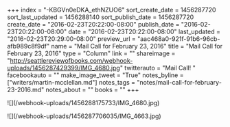 +++
index = "-KBGVn0eDKA_ethNZUO6"
sort_create_date = 1456287720
sort_last_updated = 1456288140
sort_publish_date = 1456287720
create_date = "2016-02-23T20:22:00-08:00"
publish_date = "2016-02-23T20:22:00-08:00"
date = "2016-02-23T20:22:00-08:00"
last_updated = "2016-02-23T20:29:00-08:00"
preview_url = "aac468a0-921f-91b6-96cb-afb989c8f9df"
name = "Mail Call for February 23, 2016"
title = "Mail Call for February 23, 2016"
type = "Column"
link = ""
shareimage = "http://seattlereviewofbooks.com/webhook-uploads/1456287429399/IMG_4680.jpg"
twitterauto = "Mail Call! "
facebookauto = ""
make_image_tweet = "True"
notes_byline = ["writers/martin-mcclellan.md"]
notes_tags = "notes/mail-call-for-february-23-2016.md"
notes_about = ""
books = ""
+++
<p class="image">![](/webhook-uploads/1456288175733/IMG_4680.jpg)</p>
<p class="image">![](/webhook-uploads/1456287706035/IMG_4663.jpg)</p>